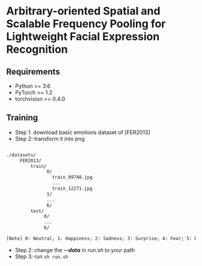 # Arbitrary-oriented Spatial and Scalable Frequency Pooling for Lightweight Facial Expression Recognition

## Requirements

- Python >= 3.6
- PyTorch >= 1.2
- torchvision >= 0.4.0

## Training

- Step 1: download basic emotions dataset of [FER2013]
- Step 2: transform it into png

```txt

./datasets/
     FER2013/
         train/
               0/
                 train_09748.jpg
                 ...
                 train_12271.jpg
               1/
               ...
               6/
         test/
              0/
              ...
              6/

[Note] 0: Neutral; 1: Happiness; 2: Sadness; 3: Surprise; 4: Fear; 5: Disgust; 6: Anger
```

- Step 2: change the ***--data*** in *run.sh* to your path
- Step 3: run ``` sh run.sh ```
